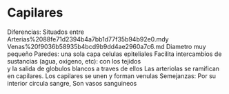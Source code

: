 # Capilares

Diferencias: Situados entre Arterias%2088fe71d2394b4a7bb1d77f35b94b92e0.mdy Venas%20f9036b58935b4bcd9b9dd4ae2960a7c6.md
Diametro muy pequeño 
Paredes: una sola capa celulas epiteliales
              Facilita intercambios de sustancias (agua, oxigeno, etc): con los tejidos  
              y la salida de globulos blancos a traves de ellos
Las arteriolas se ramifican en capilares. 
Los capilares se unen y forman venulas
Semejanzas: Por su interior circula sangre, Son vasos sanguineos